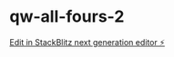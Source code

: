 # qw-all-fours-2

[Edit in StackBlitz next generation editor ⚡️](https://stackblitz.com/~/github.com/amithcabraal/qw-all-fours-2)